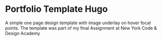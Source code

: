 # Portfolio Template Hugo

A simple one page design template with image underlay on hover focal points.
The template was part of my final Assignment at New York Code & Design Academy
